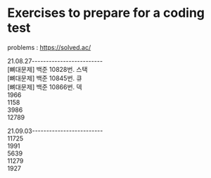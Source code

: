 # Exercises to prepare for a coding test
problems : https://solved.ac/

21.08.27-------------------------  
[뼈대문제] 백준 10828번. 스택  
[뼈대문제] 백준 10845번. 큐   
[뼈대문제] 백준 10866번. 덱  
1966  
1158  
3986  
12789  
  
21.09.03-------------------------  
11725  
1991  
5639  
11279  
1927  
